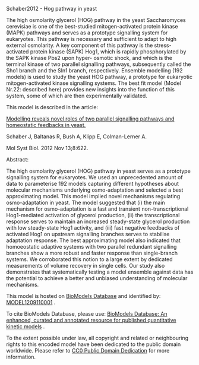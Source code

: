 

Schaber2012 - Hog pathway in yeast

The high osmolarity glycerol (HOG) pathway in the yeast Saccharomyces
cerevisiae is one of the best-studied mitogen-activated protein kinase (MAPK)
pathways and serves as a prototype signalling system for eukaryotes. This
pathway is necessary and sufficient to adapt to high external osmolarity. A
key component of this pathway is the stress-activated protein kinase (SAPK)
Hog1, which is rapidly phosphorylated by the SAPK kinase Pbs2 upon hyper-
osmotic shock, and which is the terminal kinase of two parallel signalling
pathways, subsequently called the Sho1 branch and the Sln1 branch,
respectively. Ensemble modelling (192 models) is used to study the yeast HOG
pathway, a prototype for eukaryotic mitogen-activated kinase signalling
systems. The best fit model (Model Nr.22: described here) provides new
insights into the function of this system, some of which are then
experimentally validated.

This model is described in the article:

[Modelling reveals novel roles of two parallel signalling pathways and
homeostatic feedbacks in yeast.](http://identifiers.org/pubmed/23149687)

Schaber J, Baltanas R, Bush A, Klipp E, Colman-Lerner A.

Mol Syst Biol. 2012 Nov 13;8:622.

Abstract:

The high osmolarity glycerol (HOG) pathway in yeast serves as a prototype
signalling system for eukaryotes. We used an unprecedented amount of data to
parameterise 192 models capturing different hypotheses about molecular
mechanisms underlying osmo-adaptation and selected a best approximating model.
This model implied novel mechanisms regulating osmo-adaptation in yeast. The
model suggested that (i) the main mechanism for osmo-adaptation is a fast and
transient non-transcriptional Hog1-mediated activation of glycerol production,
(ii) the transcriptional response serves to maintain an increased steady-state
glycerol production with low steady-state Hog1 activity, and (iii) fast
negative feedbacks of activated Hog1 on upstream signalling branches serves to
stabilise adaptation response. The best approximating model also indicated
that homoeostatic adaptive systems with two parallel redundant signalling
branches show a more robust and faster response than single-branch systems. We
corroborated this notion to a large extent by dedicated measurements of volume
recovery in single cells. Our study also demonstrates that systematically
testing a model ensemble against data has the potential to achieve a better
and unbiased understanding of molecular mechanisms.

This model is hosted on [BioModels Database](http://www.ebi.ac.uk/biomodels/)
and identified by:
[MODEL1209110001](http://identifiers.org/biomodels.db/MODEL1209110001) .

To cite BioModels Database, please use: [BioModels Database: An enhanced,
curated and annotated resource for published quantitative kinetic
models](http://identifiers.org/pubmed/20587024) .

To the extent possible under law, all copyright and related or neighbouring
rights to this encoded model have been dedicated to the public domain
worldwide. Please refer to [CC0 Public Domain
Dedication](http://creativecommons.org/publicdomain/zero/1.0/) for more
information.

